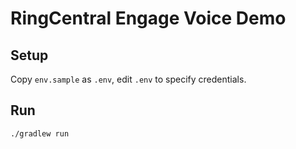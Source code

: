 # RingCentral Engage Voice Demo

## Setup

Copy `env.sample` as `.env`, edit `.env` to specify credentials.


## Run

```
./gradlew run
```
